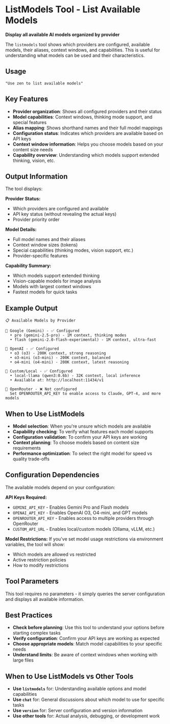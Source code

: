 # ListModels Tool - List Available Models

**Display all available AI models organized by provider**

The `listmodels` tool shows which providers are configured, available models, their aliases, context windows, and capabilities. This is useful for understanding what models can be used and their characteristics.

## Usage

```
"Use zen to list available models"
```

## Key Features

- **Provider organization**: Shows all configured providers and their status
- **Model capabilities**: Context windows, thinking mode support, and special features
- **Alias mapping**: Shows shorthand names and their full model mappings
- **Configuration status**: Indicates which providers are available based on API keys
- **Context window information**: Helps you choose models based on your content size needs
- **Capability overview**: Understanding which models support extended thinking, vision, etc.

## Output Information

The tool displays:

**Provider Status:**
- Which providers are configured and available
- API key status (without revealing the actual keys)
- Provider priority order

**Model Details:**
- Full model names and their aliases
- Context window sizes (tokens)
- Special capabilities (thinking modes, vision support, etc.)
- Provider-specific features

**Capability Summary:**
- Which models support extended thinking
- Vision-capable models for image analysis
- Models with largest context windows
- Fastest models for quick tasks

## Example Output

```
📋 Available Models by Provider

🔹 Google (Gemini) - ✅ Configured
  • pro (gemini-2.5-pro) - 1M context, thinking modes
  • flash (gemini-2.0-flash-experimental) - 1M context, ultra-fast

🔹 OpenAI - ✅ Configured  
  • o3 (o3) - 200K context, strong reasoning
  • o3-mini (o3-mini) - 200K context, balanced
  • o4-mini (o4-mini) - 200K context, latest reasoning

🔹 Custom/Local - ✅ Configured
  • local-llama (qwen3:0.6b) - 32K context, local inference
  • Available at: http://localhost:11434/v1

🔹 OpenRouter - ❌ Not configured
  Set OPENROUTER_API_KEY to enable access to Claude, GPT-4, and more models
```

## When to Use ListModels

- **Model selection**: When you're unsure which models are available
- **Capability checking**: To verify what features each model supports
- **Configuration validation**: To confirm your API keys are working
- **Context planning**: To choose models based on content size requirements
- **Performance optimization**: To select the right model for speed vs quality trade-offs

## Configuration Dependencies

The available models depend on your configuration:

**API Keys Required:**
- `GEMINI_API_KEY` - Enables Gemini Pro and Flash models
- `OPENAI_API_KEY` - Enables OpenAI O3, O4-mini, and GPT models
- `OPENROUTER_API_KEY` - Enables access to multiple providers through OpenRouter
- `CUSTOM_API_URL` - Enables local/custom models (Ollama, vLLM, etc.)

**Model Restrictions:**
If you've set model usage restrictions via environment variables, the tool will show:
- Which models are allowed vs restricted
- Active restriction policies
- How to modify restrictions

## Tool Parameters

This tool requires no parameters - it simply queries the server configuration and displays all available information.

## Best Practices

- **Check before planning**: Use this tool to understand your options before starting complex tasks
- **Verify configuration**: Confirm your API keys are working as expected
- **Choose appropriate models**: Match model capabilities to your specific needs
- **Understand limits**: Be aware of context windows when working with large files

## When to Use ListModels vs Other Tools

- **Use `listmodels`** for: Understanding available options and model capabilities
- **Use `chat`** for: General discussions about which model to use for specific tasks
- **Use `version`** for: Server configuration and version information
- **Use other tools** for: Actual analysis, debugging, or development work